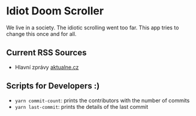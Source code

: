 # Idiot Doom Scroller

We live in a society. The idiotic scrolling went too far. This app tries to change this once and for all.


## Current RSS Sources

- Hlavní zprávy [aktualne.cz](https://www.aktualne.cz/mrss/)
## Scripts for Developers :)

* `yarn commit-count`: prints the contributors with the number of commits
* `yarn last-commit`: prints the details of the last commit